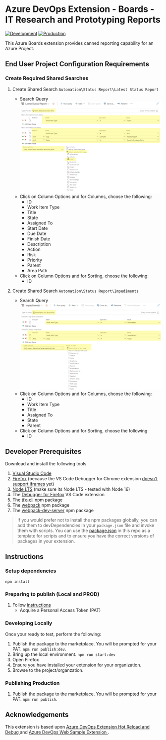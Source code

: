 # Azure DevOps Extension - Boards - IT Research and Prototyping Reports

[![Development](https://github.com/sara-sabr/AzBoards-QoL-Automation/actions/workflows/development.yml/badge.svg)](https://github.com/sara-sabr/AzBoards-QoL-Automation/actions/workflows/development.yml)
[![Production](https://github.com/sara-sabr/AzBoards-QoL-Automation/actions/workflows/production.yml/badge.svg)](https://github.com/sara-sabr/AzBoards-QoL-Automation/actions/workflows/production.yml)

This Azure Boards extension provides canned reporting capability for an Azure Project.

## End User Project Configuration Requirements

### Create Required Shared Searches
1. Create Shared Search ```Automation\Status Report\Latest Status Report```
   - Search Query ![Search Query Settings for Latest Status Report](/docs/latest-status-report-query.png)
   - Click on Column Options and for Columns, choose the following:
      - ID
      - Work Item Type
      - Title
      - State
      - Assigned To
      - Start Date
      - Due Date
      - Finish Date
      - Description
      - Action
      - Risk
      - Priority
      - Parent
      - Area Path
   - Click on Column Options and for Sorting, choose the following:
       - ID

2. Create Shared Search ```Automation\Status Report\Impediments```
   - Search Query ![Search Query Settings for Impediments](/docs/impediments-query.png)
   - Click on Column Options and for Columns, choose the following:
      - ID
      - Work Item Type
      - Title
      - Assigned To
      - State
      - Parent
   - Click on Column Options and for Sorting, choose the following:
       - ID


## Developer Prerequisites

Download and install the following tools

1. [Visual Studio Code](https://code.visualstudio.com/download)
2. [Firefox](https://www.mozilla.org/firefox/) (because the VS Code Debugger for Chrome extension [doesn't support iframes](https://github.com/microsoft/vscode-chrome-debug/issues/786) yet)
3. [Node LTS](https://nodejs.org/en/download/) (make sure its Node LTS - tested with Node 16)
4. The [Debugger for Firefox](https://marketplace.visualstudio.com/items?itemName=hbenl.vscode-firefox-debug) VS Code extension
5. The [tfx-cli](https://www.npmjs.com/package/tfx-cli) npm package
6. The [webpack](https://www.npmjs.com/package/webpack) npm package
7. The [webpack-dev-server](https://www.npmjs.com/package/webpack-dev-server) npm package

> If you would prefer not to install the npm packages globally, you can add them to devDependencies in your `package.json` file and invoke them with scripts. You can use the [package.json](./package.json) in this repo as a template for scripts and to ensure you have the correct versions of packages in your extension.

## Instructions

### Setup dependencies

```
npm install
```

### Preparing to publish (Local and PROD)

1. Follow [instructions](https://docs.microsoft.com/en-us/azure/devops/extend/publish/command-line?view=azure-devops)
    - Acquire a Personal Access Token (PAT)

### Developing Locally

Once your ready to test, perform the following:

1. Publish the package to the marketplace. You will be prompted for your PAT.
   ```npm run publish:dev```.
2. Bring up the local environment.
   ```npm run start:dev```
3. Open Firefox
4. Ensure you have installed your extension for your organization.
5. Browse to the project/organzation.

### Publishing Production

1. Publish the package to the marketplace. You will be prompted for your PAT.
   ```npm run publish```.

## Acknowledgements

This extension is based upon [Azure DevOps Extension Hot Reload and Debug
](https://github.com/microsoft/azure-devops-extension-hot-reload-and-debug) and [Azure DevOps Web Sample Extension
](https://github.com/microsoft/azure-devops-extension-sample).
